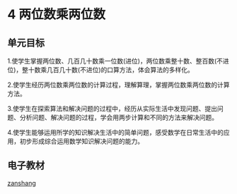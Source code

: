 # 4 两位数乘两位数

## 单元目标

1.使学生掌握两位数、几百几十数乘一位数(进位)，两位数乘整十数、整百数(不进位)，整十数乘几百几十数(不进位)的口算方法，体会算法的多样化。

2.使学生经历两位数乘两位数的计算过程，理解算理，掌握两位数乘两位数的计算方法。

3.使学生在探索算法和解决问题的过程中，经历从实际生活中发现问题、提出问题、分析问题、解决问题的过程，学会用两步计算和不同的方法来解决问题。

4.使学生能够运用所学的知识解决生活中的简单问题，感受数学在日常生活中的应用，初步形成综合运用数学知识解决问题的能力。

## 电子教材

<Ebook grade="xxsx3b" :pages="41" :paged="59" ></Ebook>

[zanshang](../res/zanshang.md ':include')